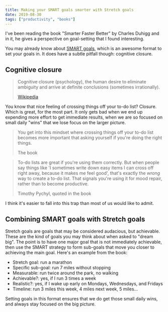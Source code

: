 ```yaml
---
title: Making your SMART goals smarter with Stretch goals
date: 2019-08-30
tags: ["productivity", "books"]
---
```


I've been reading the book "Smarter Faster Better" by Charles Duhigg and in it, he gives a perspective on goal-setting that I found interesting.

You may already know about [SMART goals](https://www.mindtools.com/pages/article/smart-goals.htm), which is an awesome format to set your goals in. It does have a subtle pitfall though: cognitive closure.

## Cognitive closure

> Cognitive closure (psychology), the human desire to eliminate ambiguity and arrive at definite conclusions (sometimes irrationally). <footer>[Wikipedia](https://en.wikipedia.org/wiki/Cognitive_closure)</sfooter>

You know that nice feeling of crossing things off your to-do list? Closure. Which is great, for the most part. It only gets bad when we end up expending more effort to get immediate results, when we are so focused on small daily "wins" that we lose focus on the larger picture.

> You get into this mindset where crossing things off your to-do list becomes more important that asking yourself if you're doing the right things. <footer>The book</footer>

<span></span>

> To-do lists are great if you're using them correctly. But when people say things like 'I sometimes write down easy items I can cross off right away, because it makes me feel good', that's exactly the _wrong_ way to create a to-do list. That signals you're using it for mood repair, rather than to become productive. <footer> Timothy Pychyl, quoted in the book </footer>

I think it's easier to fall into this trap than most of us would like to admit.

## Combining SMART goals with Stretch goals

Stretch goals are goals that may be considered audacious, but achievable. These are the kind of goals you may think about when asked to "dream big". The point is to have one major goal that is not immediately achievable, then use the SMART strategy to form sub-goals that move you closer to achieving the main goal. Here's an example from the book:

- Stretch goal: run a marathon
- Specific sub-goal: run 7 miles without stopping
- Measurable: run twice around the park, no walking
- Achievable?: yes, if I run 3 times a week
- Realistic?: yes, if I wake up early on Mondays, Wednesdays, and Fridays
- Timeline: run 3 miles this week, 4 miles next week, 5 miles…

Setting goals in this format ensures that we do get those small daily wins, and always stay focused on the big picture.
